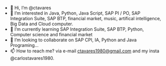 - 👋 Hi, I’m @ctavares
- 👀 I’m interested in Java, Python, Java Script, SAP PI / PO, SAP Integration Suite, SAP BTP, financial market, music, artifical intelligence, Big Data and Cloud computer.
- 🌱 I’m currently learning SAP Integration Suite, SAP BTP, Python, Computer science and financial market
- 💞️ I’m looking to collaborate on SAP CPI, IA, Python and Java Programing...
- 📫 How to reach me? via e-mail ctavares1980@gmail.com and my insta @carlostavares1980.

<!---
ctavares/ctavares is a ✨ special ✨ repository because its `README.md` (this file) appears on your GitHub profile.
You can click the Preview link to take a look at your changes.
--->
